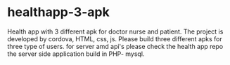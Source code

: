 # healthapp-3-apk
Health app with 3 different apk for doctor nurse and patient. The project is developed by cordova, HTML, css, js.
Please build three different apks for three type of users.
for server amd api's please check the health app repo
the server side application build in PHP- mysql.

